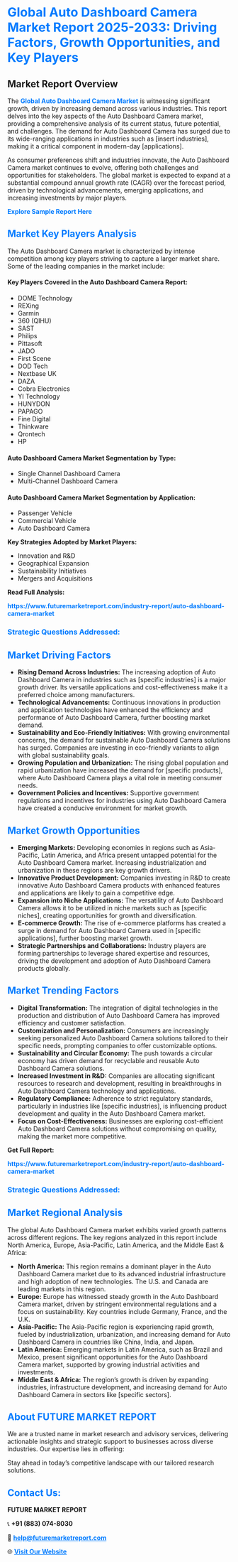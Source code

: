 <h1 style="color: #007BFF;">Global Auto Dashboard Camera Market Report 2025-2033: Driving Factors, Growth Opportunities, and Key Players</h1>

<section id="overview">
<h2>Market Report Overview</h2>
<p>The <a href="https://www.futuremarketreport.com/industry-report/auto-dashboard-camera-market" style="color: #007BFF; text-decoration: none;"><strong>Global Auto Dashboard Camera Market</strong></a> is witnessing significant growth, driven by increasing demand across various industries. This report delves into the key aspects of the Auto Dashboard Camera market, providing a comprehensive analysis of its current status, future potential, and challenges. The demand for Auto Dashboard Camera has surged due to its wide-ranging applications in industries such as [insert industries], making it a critical component in modern-day [applications].</p>
<p>As consumer preferences shift and industries innovate, the Auto Dashboard Camera market continues to evolve, offering both challenges and opportunities for stakeholders. The global market is expected to expand at a substantial compound annual growth rate (CAGR) over the forecast period, driven by technological advancements, emerging applications, and increasing investments by major players.</p>
</section>

<section id="overview">
<p><a href="https://www.futuremarketreport.com/request-sample/reportId=126660" style="color: #007BFF; text-decoration: none;"><strong>Explore Sample Report Here</strong></a></p>
</section>

<section id="key-players">
<h2 style="color: #007BFF;">Market Key Players Analysis</h2>
<p>The Auto Dashboard Camera market is characterized by intense competition among key players striving to capture a larger market share. Some of the leading companies in the market include:</p>
<h4>Key Players Covered in the Auto Dashboard Camera Report:</h4>
<ul><li>DOME Technology</li><li>REXing</li><li>Garmin</li><li>360 (QIHU)</li><li>SAST</li><li>Philips</li><li>Pittasoft</li><li>JADO</li><li>First Scene</li><li>DOD Tech</li><li>Nextbase UK</li><li>DAZA</li><li>Cobra Electronics</li><li>YI Technology</li><li>HUNYDON</li><li>PAPAGO</li><li>Fine Digital</li><li>Thinkware</li><li>Qrontech</li><li>HP</li></ul>
<h4>Auto Dashboard Camera Market Segmentation by Type:</h4>
<ul><li>Single Channel Dashboard Camera</li><li>Multi-Channel Dashboard Camera</li></ul>

<h4>Auto Dashboard Camera Market Segmentation by Application:</h4>
<ul><li>Passenger Vehicle</li><li>Commercial Vehicle</li><li>Auto Dashboard Camera</li></ul>
<p><strong>Key Strategies Adopted by Market Players:</strong></p>
<ul>
<li>Innovation and R&D</li>
<li>Geographical Expansion</li>
<li>Sustainability Initiatives</li>
<li>Mergers and Acquisitions</li>
</ul>
</section>

<section>
<p><strong>Read Full Analysis: </strong></p><a href="https://www.futuremarketreport.com/industry-report/auto-dashboard-camera-market" style="color: #007BFF; text-decoration: none;"><strong>https://www.futuremarketreport.com/industry-report/auto-dashboard-camera-market</strong></a>
<h3 style="color: #007BFF;">Strategic Questions Addressed:</h3>
</section>

<section id="driving-factors">
<h2 style="color: #007BFF;">Market Driving Factors</h2>
<ul>
<li><strong>Rising Demand Across Industries:</strong> The increasing adoption of Auto Dashboard Camera in industries such as [specific industries] is a major growth driver. Its versatile applications and cost-effectiveness make it a preferred choice among manufacturers.</li>
<li><strong>Technological Advancements:</strong> Continuous innovations in production and application technologies have enhanced the efficiency and performance of Auto Dashboard Camera, further boosting market demand.</li>
<li><strong>Sustainability and Eco-Friendly Initiatives:</strong> With growing environmental concerns, the demand for sustainable Auto Dashboard Camera solutions has surged. Companies are investing in eco-friendly variants to align with global sustainability goals.</li>
<li><strong>Growing Population and Urbanization:</strong> The rising global population and rapid urbanization have increased the demand for [specific products], where Auto Dashboard Camera plays a vital role in meeting consumer needs.</li>
<li><strong>Government Policies and Incentives:</strong> Supportive government regulations and incentives for industries using Auto Dashboard Camera have created a conducive environment for market growth.</li>
</ul>
</section>

<section id="growth-opportunities">
<h2 style="color: #007BFF;">Market Growth Opportunities</h2>
<ul>
<li><strong>Emerging Markets:</strong> Developing economies in regions such as Asia-Pacific, Latin America, and Africa present untapped potential for the Auto Dashboard Camera market. Increasing industrialization and urbanization in these regions are key growth drivers.</li>
<li><strong>Innovative Product Development:</strong> Companies investing in R&D to create innovative Auto Dashboard Camera products with enhanced features and applications are likely to gain a competitive edge.</li>
<li><strong>Expansion into Niche Applications:</strong> The versatility of Auto Dashboard Camera allows it to be utilized in niche markets such as [specific niches], creating opportunities for growth and diversification.</li>
<li><strong>E-commerce Growth:</strong> The rise of e-commerce platforms has created a surge in demand for Auto Dashboard Camera used in [specific applications], further boosting market growth.</li>
<li><strong>Strategic Partnerships and Collaborations:</strong> Industry players are forming partnerships to leverage shared expertise and resources, driving the development and adoption of Auto Dashboard Camera products globally.</li>
</ul>
</section>

<section id="trending-factors">
<h2 style="color: #007BFF;">Market Trending Factors</h2>
<ul>
<li><strong>Digital Transformation:</strong> The integration of digital technologies in the production and distribution of Auto Dashboard Camera has improved efficiency and customer satisfaction.</li>
<li><strong>Customization and Personalization:</strong> Consumers are increasingly seeking personalized Auto Dashboard Camera solutions tailored to their specific needs, prompting companies to offer customizable options.</li>
<li><strong>Sustainability and Circular Economy:</strong> The push towards a circular economy has driven demand for recyclable and reusable Auto Dashboard Camera solutions.</li>
<li><strong>Increased Investment in R&D:</strong> Companies are allocating significant resources to research and development, resulting in breakthroughs in Auto Dashboard Camera technology and applications.</li>
<li><strong>Regulatory Compliance:</strong> Adherence to strict regulatory standards, particularly in industries like [specific industries], is influencing product development and quality in the Auto Dashboard Camera market.</li>
<li><strong>Focus on Cost-Effectiveness:</strong> Businesses are exploring cost-efficient Auto Dashboard Camera solutions without compromising on quality, making the market more competitive.</li>
</ul>
</section>

<section>
<p><strong>Get Full Report: </strong></p><a href="https://www.futuremarketreport.com/industry-report/auto-dashboard-camera-market" style="color: #007BFF; text-decoration: none;"><strong>https://www.futuremarketreport.com/industry-report/auto-dashboard-camera-market</strong></a>
<h3 style="color: #007BFF;">Strategic Questions Addressed:</h3>
</section>


<section id="regional-analysis">
<h2 style="color: #007BFF;">Market Regional Analysis</h2>
<p>The global Auto Dashboard Camera market exhibits varied growth patterns across different regions. The key regions analyzed in this report include North America, Europe, Asia-Pacific, Latin America, and the Middle East & Africa:</p>
<ul>
<li><strong>North America:</strong> This region remains a dominant player in the Auto Dashboard Camera market due to its advanced industrial infrastructure and high adoption of new technologies. The U.S. and Canada are leading markets in this region.</li>
<li><strong>Europe:</strong> Europe has witnessed steady growth in the Auto Dashboard Camera market, driven by stringent environmental regulations and a focus on sustainability. Key countries include Germany, France, and the U.K.</li>
<li><strong>Asia-Pacific:</strong> The Asia-Pacific region is experiencing rapid growth, fueled by industrialization, urbanization, and increasing demand for Auto Dashboard Camera in countries like China, India, and Japan.</li>
<li><strong>Latin America:</strong> Emerging markets in Latin America, such as Brazil and Mexico, present significant opportunities for the Auto Dashboard Camera market, supported by growing industrial activities and investments.</li>
<li><strong>Middle East & Africa:</strong> The region’s growth is driven by expanding industries, infrastructure development, and increasing demand for Auto Dashboard Camera in sectors like [specific sectors].</li>
</ul>
</section>

<footer>
<h2 style="color: #007BFF;">About FUTURE MARKET REPORT</h2>
<p>We are a trusted name in market research and advisory services, delivering actionable insights and strategic support to businesses across diverse industries. Our expertise lies in offering:</p>

<p>Stay ahead in today’s competitive landscape with our tailored research solutions.</p>

<h2 style="color: #007BFF;">Contact Us:</h2>
<p><strong>FUTURE MARKET REPORT</strong></p>
<p>📞 <strong>+91 (883) 074-8030</strong></p>
<p>📧 <strong><a href="mailto:help@futuremarketreport.com" style="color: #007BFF;">help@futuremarketreport.com</a></strong></p>
<p>🌐 <strong><a href="https://www.futuremarketreport.com/" style="color: #007BFF;">Visit Our Website</a></strong></p>
</footer>